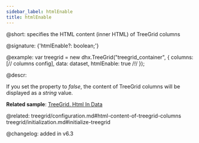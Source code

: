 ```yaml
---
sidebar_label: htmlEnable
title: htmlEnable
---          
```


@short: specifies the HTML content (inner HTML) of TreeGrid columns

@signature: {'htmlEnable?: boolean;'}

@example: 
var treegrid = new dhx.TreeGrid("treegrid_container", {
    columns: [// columns config],
    data: dataset,
    htmlEnable: true /*!*/
});


@descr: 

If you set the property to *false*, the content of TreeGrid columns will be displayed as a *string* value.

**Related sample**: [TreeGrid. Html In Data](https://snippet.dhtmlx.com/iubccmoi)

@related: treegrid/configuration.md#html-content-of-treegrid-columns
treegrid/initialization.md#initialize-treegrid

@changelog: added in v6.3